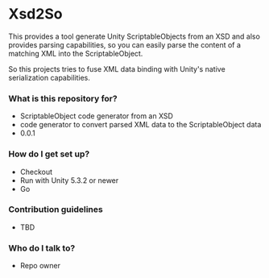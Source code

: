 # Xsd2So #

This provides a tool generate Unity ScriptableObjects from an XSD and also provides parsing capabilities, so you can easily parse the content of a matching XML into the ScriptableObject.

So this projects tries to fuse XML data binding with Unity's native serialization capabilities.

### What is this repository for? ###

* ScriptableObject code generator from an XSD
* code generator to convert parsed XML data to the ScriptableObject data
* 0.0.1

### How do I get set up? ###

* Checkout
* Run with Unity 5.3.2 or newer
* Go

### Contribution guidelines ###

* TBD

### Who do I talk to? ###

* Repo owner
